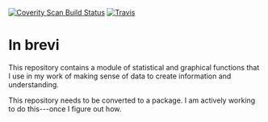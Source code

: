[![Coverity Scan Build Status](https://img.shields.io/coverity/scan/10257.svg)](https://scan.coverity.com/projects/pilona-rpn)
[![Travis](https://img.shields.io/travis/rust-lang/rust.svg)](https://travis-ci.org/pilona/RPN)

# In brevi

This repository contains a module of statistical and graphical functions that I use in my work of making sense of data to create information and understanding.

This repository needs to be converted to a package. I am actively working to do this---once I figure out how.
